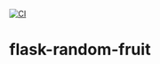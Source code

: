 [![CI](https://github.com/Muhammadyousafrana/flask-random-fruit/actions/workflows/main.yml/badge.svg)](https://github.com/Muhammadyousafrana/flask-random-fruit/actions/workflows/main.yml)
# flask-random-fruit

